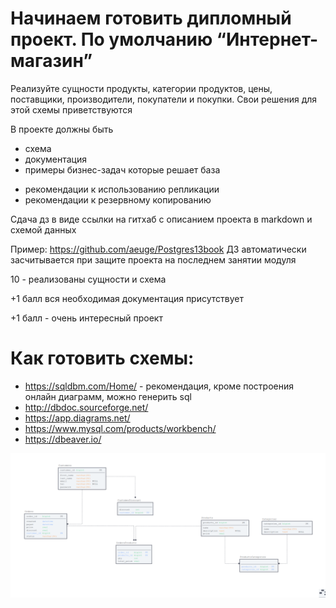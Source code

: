 # Начинаем готовить дипломный проект. По умолчанию “Интернет-магазин”
Реализуйте сущности продукты, категории продуктов, цены, поставщики, производители, 
покупатели и покупки. Свои решения для этой схемы приветствуются

В проекте должны быть
- схема
- документация
- примеры бизнес-задач которые решает база
* рекомендации к использованию репликации
* рекомендации к резервному копированию

Сдача дз в виде ссылки на гитхаб с описанием проекта в markdown и схемой данных

Пример: https://github.com/aeuge/Postgres13book 
ДЗ автоматически засчитывается при защите проекта на последнем занятии модуля

10 - реализованы сущности и схема

+1 балл вся необходимая документация присутствует

+1 балл - очень интересный проект
# Как готовить схемы:
- https://sqldbm.com/Home/ - рекомендация, кроме построения онлайн диаграмм, можно генерить 
sql
- http://dbdoc.sourceforge.net/
- https://app.diagrams.net/
- https://www.mysql.com/products/workbench/
- https://dbeaver.io/

![screen DB](https://github.com/barmank32/Otus_RDBMS/blob/master/homework_01/screen1.png)
